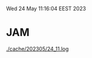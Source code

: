 Wed 24 May 11:16:04 EEST 2023
# JAM
<a href='./cache/202305/24_11.log'>./cache/202305/24_11.log</a>

